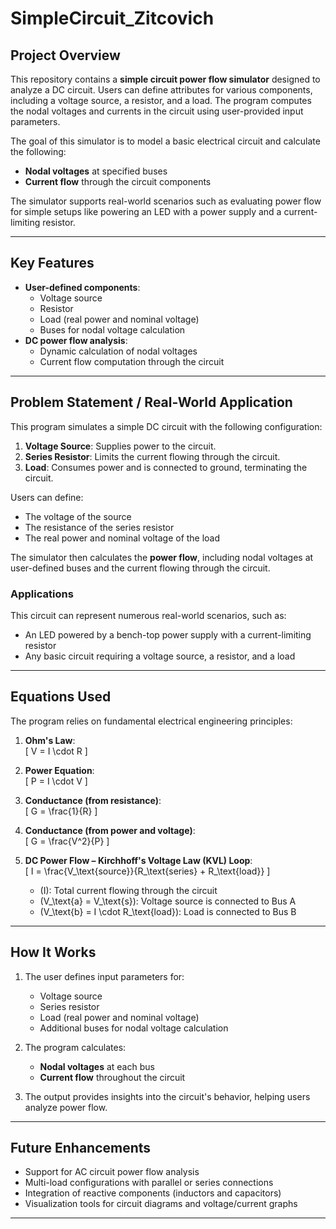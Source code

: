 # **SimpleCircuit_Zitcovich**

## **Project Overview**
This repository contains a **simple circuit power flow simulator** designed to analyze a DC circuit. Users can define attributes for various components, including a voltage source, a resistor, and a load. The program computes the nodal voltages and currents in the circuit using user-provided input parameters.

The goal of this simulator is to model a basic electrical circuit and calculate the following:  
- **Nodal voltages** at specified buses  
- **Current flow** through the circuit components  

The simulator supports real-world scenarios such as evaluating power flow for simple setups like powering an LED with a power supply and a current-limiting resistor.

---

## **Key Features**
- **User-defined components**:
  - Voltage source
  - Resistor
  - Load (real power and nominal voltage)
  - Buses for nodal voltage calculation
- **DC power flow analysis**:
  - Dynamic calculation of nodal voltages
  - Current flow computation through the circuit

---

## **Problem Statement / Real-World Application**
This program simulates a simple DC circuit with the following configuration:  
1. **Voltage Source**: Supplies power to the circuit.  
2. **Series Resistor**: Limits the current flowing through the circuit.  
3. **Load**: Consumes power and is connected to ground, terminating the circuit.  

Users can define:  
- The voltage of the source  
- The resistance of the series resistor  
- The real power and nominal voltage of the load  

The simulator then calculates the **power flow**, including nodal voltages at user-defined buses and the current flowing through the circuit.  

### **Applications**
This circuit can represent numerous real-world scenarios, such as:  
- An LED powered by a bench-top power supply with a current-limiting resistor  
- Any basic circuit requiring a voltage source, a resistor, and a load  

---

## **Equations Used**
The program relies on fundamental electrical engineering principles:  

1. **Ohm's Law**:  
   \[
   V = I \cdot R
   \]

2. **Power Equation**:  
   \[
   P = I \cdot V
   \]

3. **Conductance (from resistance)**:  
   \[
   G = \frac{1}{R}
   \]

4. **Conductance (from power and voltage)**:  
   \[
   G = \frac{V^2}{P}
   \]

5. **DC Power Flow – Kirchhoff's Voltage Law (KVL) Loop**:  
   \[
   I = \frac{V_\text{source}}{R_\text{series} + R_\text{load}}
   \]  
   - \(I\): Total current flowing through the circuit  
   - \(V_\text{a} = V_\text{s}\): Voltage source is connected to Bus A  
   - \(V_\text{b} = I \cdot R_\text{load}\): Load is connected to Bus B  

---

## **How It Works**
1. The user defines input parameters for:  
   - Voltage source  
   - Series resistor  
   - Load (real power and nominal voltage)  
   - Additional buses for nodal voltage calculation  

2. The program calculates:  
   - **Nodal voltages** at each bus  
   - **Current flow** throughout the circuit  

3. The output provides insights into the circuit's behavior, helping users analyze power flow.

---

## **Future Enhancements**
- Support for AC circuit power flow analysis  
- Multi-load configurations with parallel or series connections  
- Integration of reactive components (inductors and capacitors)  
- Visualization tools for circuit diagrams and voltage/current graphs  

---
